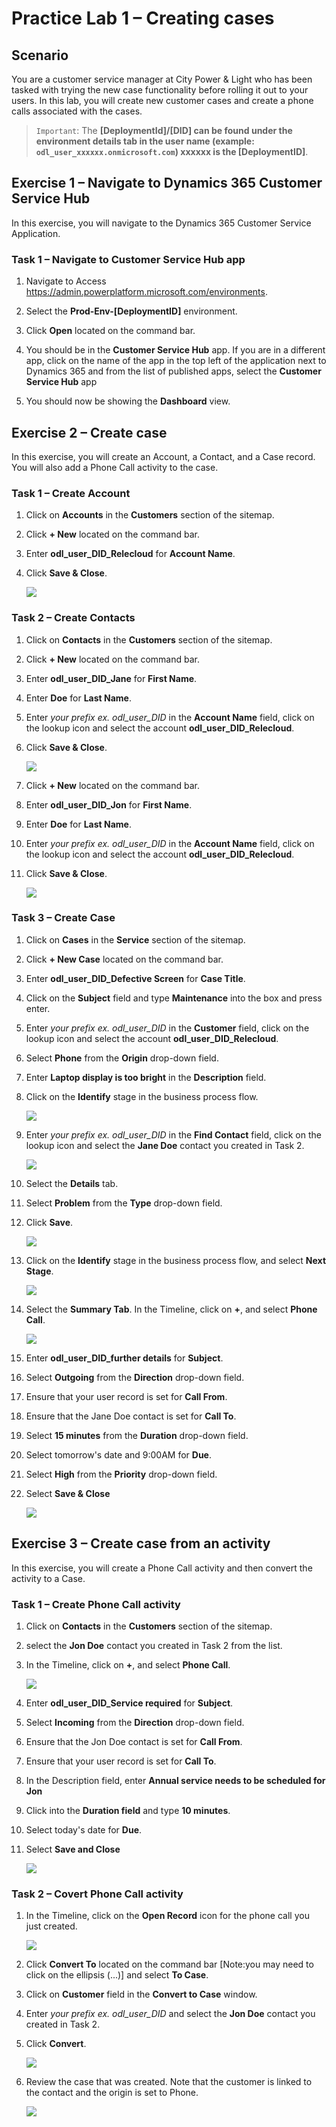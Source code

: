 # Practice Lab 1 – Creating cases

## Scenario

You are a customer service manager at City Power & Light who has been tasked with trying the new case functionality before rolling it out to your users. In this lab, you will create new customer cases and create a phone calls associated with the cases.

> `Important`: The **[DeploymentId]/[DID] can be found under the environment details tab in the user name (example: `odl_user_xxxxxx.onmicrosoft.com`) **xxxxxx** is the [DeploymentID]**.

## Exercise 1 – Navigate to Dynamics 365 Customer Service Hub

In this exercise, you will navigate to the Dynamics 365 Customer Service Application.

### Task 1 – Navigate to Customer Service Hub app

1.  Navigate to Access <https://admin.powerplatform.microsoft.com/environments>.

2.  Select the **Prod-Env-[DeploymentID]** environment.

3.  Click **Open** located on the command bar.

4.  You should be in the **Customer Service Hub** app. If you are in a different app, click on the name of the app in the top left of the application next to Dynamics 365 and from the list of published apps, select the **Customer Service Hub** app

5.  You should now be showing the **Dashboard** view.

## Exercise 2 – Create case

In this exercise, you will create an Account, a Contact, and a Case record. You will also add a Phone Call activity to the case.

### Task 1 – Create Account

1.  Click on **Accounts** in the **Customers** section of the sitemap.

2.  Click **+ New** located on the command bar.

3.  Enter **odl_user_DID_Relecloud** for **Account Name**.

4.  Click **Save & Close**.

    ![](../images/Account.png)

### Task 2 – Create Contacts

1.  Click on **Contacts** in the **Customers** section of the sitemap.

2.  Click **+ New** located on the command bar.

3.  Enter **odl_user_DID_Jane** for **First Name**.

4.  Enter **Doe** for **Last Name**.

5.  Enter *your prefix ex. odl_user_DID* in the **Account Name** field, click on the lookup icon and select the account **odl_user_DID_Relecloud**.

6.  Click **Save & Close**.

    ![](../images/jane.png)

7.  Click **+ New** located on the command bar.

8.  Enter **odl_user_DID_Jon** for **First Name**.

9.  Enter **Doe** for **Last Name**.
10.  Enter *your prefix ex. odl_user_DID* in the **Account Name** field, click on the lookup icon and select the account **odl_user_DID_Relecloud**.

11.  Click **Save & Close**.

     ![](../images/jon.png)

### Task 3 – Create Case

1.  Click on **Cases** in the **Service** section of the sitemap.

2.  Click **+ New Case** located on the command bar.

3.  Enter **odl_user_DID_Defective Screen** for **Case Title**.

4.  Click on the **Subject** field and type **Maintenance** into the box and press enter.

5.  Enter *your prefix ex. odl_user_DID* in the **Customer** field, click on the lookup icon and select the account **odl_user_DID_Relecloud**.

6.  Select **Phone** from the **Origin** drop-down field.

7.  Enter **Laptop display is too bright** in the **Description** field.

8.  Click on the **Identify** stage in the business process flow.

    ![](../images/identify-1.png)

9. Enter *your prefix ex. odl_user_DID* in the **Find Contact** field, click on the lookup icon and select the **Jane Doe** contact you created in Task 2.

    ![](../images/identify-2.png)

10. Select the **Details** tab.

11. Select **Problem** from the **Type** drop-down field.

12. Click **Save**.

    ![](../images/deatils.png)

13. Click on the **Identify** stage in the business process flow, and select **Next Stage**.

    ![](../images/next-stage-1.png)

14. Select the **Summary Tab**. In the Timeline, click on **+**, and select **Phone Call**.

    ![](../images/Timeline-1.png)

15. Enter **odl_user_DID_further details** for **Subject**.

16. Select **Outgoing** from the **Direction** drop-down field.

17. Ensure that your user record is set for **Call From**.

18. Ensure that the Jane Doe contact is set for **Call To**.

19. Select **15 minutes** from the **Duration** drop-down field.

20. Select tomorrow's date and 9:00AM for **Due**.

21. Select **High** from the **Priority** drop-down field.

22. Select **Save & Close**

    ![](../images/phone-call-1.png)

## Exercise 3 – Create case from an activity

In this exercise, you will create a Phone Call activity and then convert the activity to a Case.

### Task 1 – Create Phone Call activity

1.  Click on **Contacts** in the **Customers** section of the sitemap.

2.  select the **Jon Doe** contact you created in Task 2 from the list.

3.  In the Timeline, click on **+**, and select **Phone Call**.

    ![](../images/phone-call-2.png)

4.  Enter **odl_user_DID_Service required** for **Subject**.

5.  Select **Incoming** from the **Direction** drop-down field.

6.  Ensure that the Jon Doe contact is set for **Call From**.

7.  Ensure that your user record is set for **Call To**.

8.  In the Description field, enter **Annual service needs to be scheduled for Jon**

9.  Click into the **Duration field** and type **10 minutes**.

10. Select today's date for **Due**.

11. Select **Save and Close**

    ![](../images/jon-phone-call-1.png)

### Task 2 – Covert Phone Call activity

1.  In the Timeline, click on the **Open Record** icon for the phone call you just created.

    ![](../images/record-1.png)

2.  Click **Convert To** located on the command bar [Note:you may need to click on the ellipsis (...)] and select **To Case**.

3.  Click on **Customer** field in the **Convert to Case** window.

4.  Enter *your prefix ex. odl_user_DID* and select the **Jon Doe** contact you created in Task 2.

5.  Click **Convert**.

    ![](../images/convert-1.png)

6.  Review the case that was created. Note that the customer is linked to the contact and the origin is set to Phone.

    ![](../images/CovertPhoneCallactivity-1.png)
